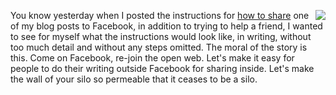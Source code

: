 <img src="http://scripting.com/images/2020/01/07/silo.png" border="0" align="right">You know yesterday when I posted the instructions for <a href="http://scripting.com/2020/01/06/153015.html?title=sharingOnFacebook">how to share</a> one of my blog posts to Facebook, in addition to trying to help a friend, I wanted to see for myself what the instructions would look like, in writing, without too much detail and without any steps omitted. The moral of the story is this. Come on Facebook, re-join the open web. Let's make it easy for people to do their writing outside Facebook for sharing inside. Let's make the wall of your silo so permeable that it ceases to be a silo. 
